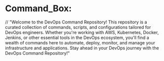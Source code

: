 # **Command_Box:**

// "Welcome to the DevOps Command Repository! This repository is a curated collection of commands, scripts, and configurations tailored for DevOps engineers. Whether you're working with AWS, Kubernetes, Docker, Jenkins, or other essential tools in the DevOps ecosystem, you'll find a wealth of commands here to automate, deploy, monitor, and manage your infrastructure and applications. Stay ahead in your DevOps journey with the DevOps Command Repository!"

